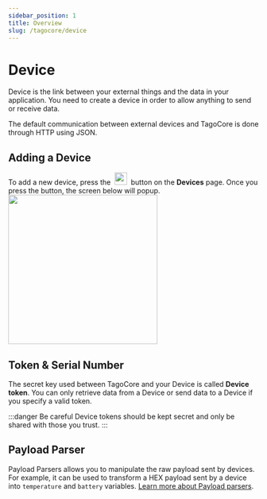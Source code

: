 ```yaml
---
sidebar_position: 1
title: Overview
slug: /tagocore/device
---
```


# Device

Device is the link between your external things and the data in your application. You need to create a device in order to allow anything to send or receive data.

The default communication between external devices and TagoCore is done through HTTP using JSON.

## Adding a Device

To add a new device, press the&nbsp; <img className="inline-image" src="/docs_imagem/tagocore/device/add-device-button.png" height="25px" /> &nbsp;button on the **Devices** page. Once you press the button, the screen below will popup.
<img className="inline-image" src="/docs_imagem/tagocore/device/add-device-popup.png" height="300px" />

## Token & Serial Number

The secret key used between TagoCore and your Device is called **Device token**. You can only retrieve data from a Device or send data to a Device if you specify a valid token.

:::danger Be careful
Device tokens should be kept secret and only be shared with those you trust.
:::

## Payload Parser

Payload Parsers allows you to manipulate the raw payload sent by devices. For example, it can be used to transform a HEX payload sent by a device into `temperature` and `battery` variables. [Learn more about Payload parsers](/docs/tagocore/resources/device/payload-parser.md).
